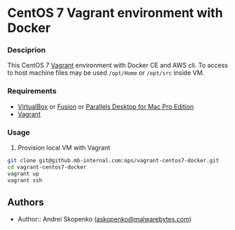 # CentOS 7 Vagrant environment with Docker

### Desciprion

This CentOS 7 [Vagrant](https://www.vagrantup.com/)  environment with Docker CE and AWS cli.
To access to host machine files may be used `/opt/Home` or `/opt/src` inside VM.

### Requirements

* [VirtualBox](https://www.virtualbox.org/wiki/Downloads) or [Fusion](https://www.vmware.com/go/downloadfusion) or [Parallels Desktop for Mac Pro Edition](http://www.parallels.com/products/desktop/download/)
* [Vagrant](https://www.vagrantup.com/downloads.html)

### Usage
1. Provision local VM with Vagrant
```bash
git clone git@github.mb-internal.com:ops/vagrant-centos7-docker.git
cd vagrant-centos7-docker
vagrant up
vagrant ssh
```

## Authors
* Author:: Andrei Skopenko (askopenko@malwarebytes.com)
